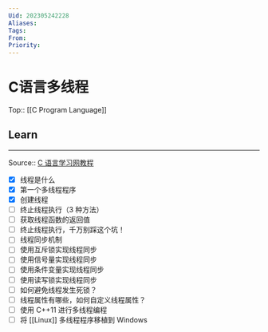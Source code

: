 ```yaml
---
Uid: 202305242228
Aliases: 
Tags: 
From: 
Priority: 
---
```

# C语言多线程

Top:: [[C Program Language]] 

## Learn
---
Source:: [C 语言学习网教程](http://c.biancheng.net/thread/)

- [x] 线程是什么
- [x] 第一个多线程程序
- [x] 创建线程
- [ ] 终止线程执行（3 种方法）
- [ ] 获取线程函数的返回值
- [ ] 终止线程执行，千万别踩这个坑！
- [ ] 线程同步机制
- [ ] 使用互斥锁实现线程同步
- [ ] 使用信号量实现线程同步
- [ ] 使用条件变量实现线程同步
- [ ] 使用读写锁实现线程同步
- [ ] 如何避免线程发生死锁？
- [ ] 线程属性有哪些，如何自定义线程属性？
- [ ] 使用 C++11 进行多线程编程
- [ ] 将 [[Linux]] 多线程程序移植到 Windows